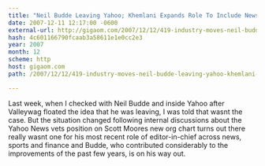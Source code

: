 ```yaml
---
title: "Neil Budde Leaving Yahoo; Khemlani Expands Role To Include News"
date: 2007-12-11 12:17:00 -0600
external-url: http://gigaom.com/2007/12/12/419-industry-moves-neil-budde-leaving-yahoo-khemlani-expands-role-to-includ/
hash: 4c601166790fcaab3a58611e1e0cc2e3
year: 2007
month: 12
scheme: http
host: gigaom.com
path: /2007/12/12/419-industry-moves-neil-budde-leaving-yahoo-khemlani-expands-role-to-includ/

---
```


Last week, when I checked with Neil Budde and inside Yahoo after Valleywag floated the idea that he was leaving, I was told that wasnt the case. But the situation changed following internal discussions about the Yahoo News vets position on Scott Moores new org chart  turns out there really wasnt one for his most recent role of editor-in-chief across news, sports and finance  and Budde, who contributed considerably to the improvements of the past few years, is on his way out.
